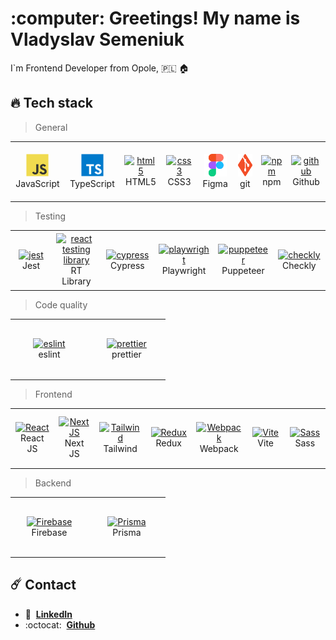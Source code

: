 <h1 align="left">:computer: Greetings! My name is Vladyslav Semeniuk</h1>

I`m Frontend Developer from Opole, :poland: :house:

<h2 align="left" id="qnemes-stack">🔥 Tech stack</h2>

> General

<table width='100%'>
  <tr>
    <td align="center" width="110" height="90">
      <a href="https://developer.mozilla.org/en-US/docs/Web/JavaScript">
        <img src="https://raw.githubusercontent.com/devicons/devicon/1119b9f84c0290e0f0b38982099a2bd027a48bf1/icons/javascript/javascript-original.svg" width="36" height="36" alt="javascript" />
      </a>
      <br>JavaScript
    </td>
    <td align="center" width="110" height="90">
      <a href="https://www.typescriptlang.org/">
        <img src="https://raw.githubusercontent.com/devicons/devicon/1119b9f84c0290e0f0b38982099a2bd027a48bf1/icons/typescript/typescript-original.svg" width="36" height="36" alt="typescript" />
      </a>
      <br>TypeScript
    </td>
        <td align="center" width="110" height="90">
      <a href="https://developer.mozilla.org/en-US/docs/Web/HTML">
        <img src="https://www.svgrepo.com/show/452228/html-5.svg" width="36" height="36" alt="html5" />
      </a>
      <br>HTML5
    </td>
         <td align="center" width="110" height="90"> 
      <a href="https://developer.mozilla.org/en-US/docs/Web/CSS" >
        <img src="https://www.svgrepo.com/show/373535/css.svg" width="36" height="36" alt="css3" />
      </a>
      <br>CSS3
    </td>
    <td align="center" width="110" height="90">
      <a href="https://www.figma.com/" >
        <img src="https://raw.githubusercontent.com/devicons/devicon/1119b9f84c0290e0f0b38982099a2bd027a48bf1/icons/figma/figma-original.svg" width="36" height="36" alt="figma" />
      </a>
      <br>Figma
    </td>
    <td align="center" width="110" height="90">
      <a href="https://git-scm.com/">
        <img src="https://raw.githubusercontent.com/devicons/devicon/1119b9f84c0290e0f0b38982099a2bd027a48bf1/icons/git/git-original.svg" width="36" height="36" alt="git" />
      </a>
      <br>git
    </td>
    <td align="center" width="110" height="90"> 
      <a href="https://www.npmjs.com/">
        <img src="https://brandeps.com/icon-download/N/Npm-icon-vector-05.svg" width="36" height="36" alt="npm" />
      </a>
      <br>npm
    </td>
     <td align="center" width="110" height="90"> 
      <a href="https://github.com/" >
        <img src="https://www.svgrepo.com/show/475654/github-color.svg" width="36" height="36" alt="github" />
      </a>
      <br>Github
    </td>
  </tr> 
</table>

> Testing

<table width='100%'>
  <tr>
     <td align="center" width="110" height="90"> 
      <a href="https://jestjs.io/" >
        <img src="https://brandeps.com/icon-download/J/Jest-icon-vector-02.svg" width="36" height="36" alt="jest" />
      </a>
      <br>Jest
    </td>
    <td align="center" width="110" height="90"> 
      <a href="https://testing-library.com/">
        <img src="https://assets.devographics.com/projects/testing_library.png" width="36" height="36" alt="react testing library" />
      </a>
      <br>RT Library
    </td>
    <td align="center" width="110" height="90"> 
      <a href="https://www.cypress.io/">
        <img src="https://brandeps.com/icon-download/C/Cypress-icon-vector-01.svg" width="36" height="36" alt="cypress" />
      </a>
      <br>Cypress
    </td>
    <td align="center" width="110" height="90"> 
      <a href="https://playwright.dev/">
        <img src="https://playwright.dev/img/playwright-logo.svg" width="36" height="36" alt="playwright" />
      </a>
      <br>Playwright
    </td>
    <td align="center" width="110" height="90"> 
      <a href="https://pptr.dev/">
        <img src="https://bestofjs.org/logos/puppeteer.svg" width="36" height="36" alt="puppeteer" />
      </a>
      <br>Puppeteer
    </td>
    <td align="center" width="110" height="90"> 
      <a href="https://www.checklyhq.com/">
        <img src="https://pbs.twimg.com/profile_images/1655927086614478851/K29_h6Yp_400x400.png" width="36" height="36" alt="checkly" />
      </a>
      <br>Checkly
    </td>
  </tr> 
</table>

> Code quality

<table width='100%'>
  <tr>
     <td align="center" width="110" height="90">
      <a href="https://eslint.org/">
        <img src="https://brandeps.com/icon-download/E/Eslint-icon-vector-02.svg" width="36" height="36" alt="eslint" />
      </a>
      <br>eslint
    </td>
    <td align="center" width="110" height="90">
      <a href="https://prettier.io/">
        <img src="https://brandeps.com/icon-download/P/Prettier-icon-vector-02.svg" width="36" height="36" alt="prettier" />
      </a>
      <br>prettier
    </td>
  </tr> 
</table>

> Frontend

<table width='100%'>
  <tr>
   <td align="center" width="110" height="90">
      <a href="https://react.dev/">
        <img src="https://brandlogos.net/wp-content/uploads/2020/09/react-logo.png" width="36" height="36" alt="React" />
      </a>
      <br>React JS
    </td>
     <td align="center" width="110" height="90">
      <a href="https://nextjs.org/" >
        <img src="https://raw.githubusercontent.com/samfromaway/samfromaway/master/.github/images/nextjs.png" width="36" height="36" alt="Next JS" />
      </a>
      <br>Next JS
      <td align="center" width="110" height="90">
      <a href="https://tailwindcss.com/">
        <img src="https://www.svgrepo.com/show/374118/tailwind.svg" width="36" height="36" alt="Tailwind" />
      </a>
      <br>Tailwind
    </td>
    </td>
    <td align="center" width="110" height="90">
      <a href="https://redux.js.org/" >
        <img src="https://cdn.worldvectorlogo.com/logos/redux.svg" width="36" height="36" alt="Redux" />
      </a>
      <br>Redux
    </td>
    <td align="center" width="110" height="90"> 
      <a href="https://webpack.js.org/" >
        <img src="https://www.svgrepo.com/show/354552/webpack.svg" width="36" height="36" alt="Webpack" />
      </a>
      <br>Webpack
    </td>
    <td align="center" width="110" height="90"> 
      <a href="https://vitejs.dev/" >
        <img src="https://vitejs.dev/logo.svg" width="36" height="36" alt="Vite" />
      </a>
      <br>Vite
    </td> 
    <td align="center" width="110" height="90">
      <a href="https://sass-lang.com/">
        <img src="https://brandeps.com/icon-download/S/Sass-icon-vector-04.svg" width="36" height="36" alt="Sass" />
      </a>
      <br>Sass
    </td>
    
  </tr> 
</table>

> Backend

<table width='100%'>
  <tr>
     <td align="center" width="110" height="90"> 
      <a href="https://firebase.google.com/" >
        <img src="https://brandeps.com/logo-download/F/Firebase-logo-vector-02.svg" width="36" height="36" alt="Firebase" />
      </a>
      <br>Firebase
    </td>
      <td align="center" width="110" height="90"> 
      <a href="https://www.prisma.io/" >
        <img src="https://www.svgrepo.com/show/373776/light-prisma.svg" width="36" height="36" alt="Prisma" />
      </a>
      <br>Prisma
    </td>
  </tr> 
</table>

## ☄️ Contact

- :briefcase: &nbsp;**[LinkedIn](https://www.linkedin.com/in/vladyslav-semeniuk/)**
- :octocat: &nbsp;**[Github](https://github.com/Qnemes)**

<br>
